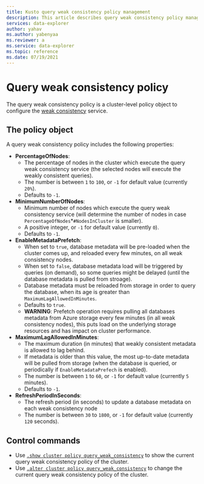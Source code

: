 ```yaml
---
title: Kusto query weak consistency policy management
description: This article describes query weak consistency policy management in Azure Data Explorer.
services: data-explorer
author: yahav
ms.author: yabenyaa
ms.reviewer: a
ms.service: data-explorer
ms.topic: reference
ms.date: 07/19/2021
---
```

# Query weak consistency policy

The query weak consistency policy is a cluster-level policy object to configure the [weak consistency](../concepts/queryconsistency.md) service.

## The policy object

A query weak consistency policy includes the following properties:
* **PercentageOfNodes**:
    * The percentage of nodes in the cluster which execute the query weak consistency service (the selected nodes will execute the weakly consistent queries).
    * The number is between `1` to `100`, or `-1` for default value (currently `20%`).
    * Defaults to `-1`.
* **MinimumNumberOfNodes**:
    * Minimum number of nodes which execute the query weak consistency service (will determine the number of nodes in case `PercentageOfNodes`*`#NodesInCluster` is smaller).
    * A positive integer, or `-1` for default value (currently `0`).
    * Defaults to `-1`.
* **EnableMetadataPrefetch**:
    * When set to `true`, database metadata will be pre-loaded when the cluster comes up, and reloaded every few minutes, on all weak consistency nodes.
    * When set to `false`, database metadata load will be triggered by queries (on demand), so some queries might be delayed (until the database metadata is pulled from stroage).
    * Database metadata must be reloaded from storage in order to query the database, when its age is greater than `MaximumLagAllowedInMinutes`.
    * Defaults to `true`.
    * **WARNING**: Prefetch operation requires pulling all databases metadata from Azure storage every few minutes (in all weak consistency nodes), this puts load on the underlying storage resources and has impact on cluster performance.
* **MaximumLagAllowedInMinutes**:
    * The maximum duration (in minutes) that weakly consistent metadata is allowed to lag behind. 
    * If metadata is older than this value, the most up-to-date metadata will be pulled from storage (when the database is queried, or periodically if `EnableMetadataPrefech` is enabled).
    * The number is between `1` to `60`, or `-1` for default value (currently `5` minutes).
    * Defaults to `-1`.
* **RefreshPeriodInSeconds**:
    * The refresh period (in seconds) to update a database metadata on each weak consistency node
    * The number is between `30` to `1800`, or `-1` for default value (currently `120` seconds).

## Control commands

* Use [`.show cluster policy query_weak_consistency`](./queryweakconsistency-policy.md) to show the current query weak consistency policy of the cluster.
* Use [`.alter cluster policy query_weak_consistency`](./queryweakconsistency-policy.md) to change the current query weak consistency policy of the cluster.
